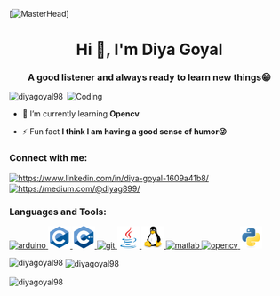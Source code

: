 [![MasterHead](https://gifimage.net/wp-content/uploads/2017/10/marketing-gif-9.gif)]
<h1 align="center">Hi 👋, I'm Diya Goyal</h1>
<h3 align="center">A good listener and always ready to learn new things😁</h3>
<img align="right" alt="Coding" width="400" src="https://cdn.dribbble.com/users/1162077/screenshots/5403918/focus-animation.gif">

<p align="left"> <img src="https://komarev.com/ghpvc/?username=diyagoyal98&label=Profile%20views&color=0e75b6&style=flat" alt="diyagoyal98" /> </p>

- 🌱 I’m currently learning **Opencv**

- ⚡ Fun fact **I think I am having a good sense of humor😜**

<h3 align="left">Connect with me:</h3>
<p align="left">
<a href="https://linkedin.com/in/diya-goyal-1609a41b8/" target="blank"><img align="center" src="https://raw.githubusercontent.com/rahuldkjain/github-profile-readme-generator/master/src/images/icons/Social/linked-in-alt.svg" alt="https://www.linkedin.com/in/diya-goyal-1609a41b8/" height="30" width="40" /></a>
<a href="https://medium.com/@diyag899/" target="blank"><img align="center" src="https://raw.githubusercontent.com/rahuldkjain/github-profile-readme-generator/master/src/images/icons/Social/medium.svg" alt="https://medium.com/@diyag899/" height="30" width="40" /></a>
</p>

<h3 align="left">Languages and Tools:</h3>
<p align="left"> <a href="https://www.arduino.cc/" target="_blank" rel="noreferrer"> <img src="https://cdn.worldvectorlogo.com/logos/arduino-1.svg" alt="arduino" width="40" height="40"/> </a> <a href="https://www.cprogramming.com/" target="_blank" rel="noreferrer"> <img src="https://raw.githubusercontent.com/devicons/devicon/master/icons/c/c-original.svg" alt="c" width="40" height="40"/> </a> <a href="https://www.w3schools.com/cpp/" target="_blank" rel="noreferrer"> <img src="https://raw.githubusercontent.com/devicons/devicon/master/icons/cplusplus/cplusplus-original.svg" alt="cplusplus" width="40" height="40"/> </a> <a href="https://git-scm.com/" target="_blank" rel="noreferrer"> <img src="https://www.vectorlogo.zone/logos/git-scm/git-scm-icon.svg" alt="git" width="40" height="40"/> </a> <a href="https://www.java.com" target="_blank" rel="noreferrer"> <img src="https://raw.githubusercontent.com/devicons/devicon/master/icons/java/java-original.svg" alt="java" width="40" height="40"/> </a> <a href="https://www.linux.org/" target="_blank" rel="noreferrer"> <img src="https://raw.githubusercontent.com/devicons/devicon/master/icons/linux/linux-original.svg" alt="linux" width="40" height="40"/> </a> <a href="https://www.mathworks.com/" target="_blank" rel="noreferrer"> <img src="https://upload.wikimedia.org/wikipedia/commons/2/21/Matlab_Logo.png" alt="matlab" width="40" height="40"/> </a> <a href="https://opencv.org/" target="_blank" rel="noreferrer"> <img src="https://www.vectorlogo.zone/logos/opencv/opencv-icon.svg" alt="opencv" width="40" height="40"/> </a> <a href="https://www.python.org" target="_blank" rel="noreferrer"> <img src="https://raw.githubusercontent.com/devicons/devicon/master/icons/python/python-original.svg" alt="python" width="40" height="40"/> </a> </p>

<p><img align="left" src="https://github-readme-stats.vercel.app/api/top-langs?username=diyagoyal98&show_icons=true&locale=en&layout=compact" alt="diyagoyal98" /></p>

<p>&nbsp;<img align="center" src="https://github-readme-stats.vercel.app/api?username=diyagoyal98&show_icons=true&locale=en" alt="diyagoyal98" /></p>

<p><img align="center" src="https://github-readme-streak-stats.herokuapp.com/?user=diyagoyal98&" alt="diyagoyal98" /></p>
